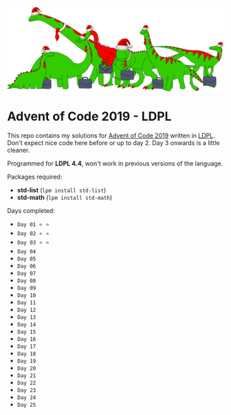 ![Advent LDPL](images/advent_logo.png)

# Advent of Code 2019 - LDPL

This repo contains my solutions for [Advent of Code 2019](https://adventofcode.com/2019) written in
[LDPL](https://github.com/Lartu/ldpl). Don't expect nice code here before or up to day 2. Day 3 onwards
is a little cleaner.

Programmed for **LDPL 4.4**, won't
work in previous versions of the language.

Packages required:
 * **std-list** (`lpm install std-list`)
 * **std-math** (`lpm install std-math`)

Days completed:
 * `Day 01 ⭐ ⭐`
 * `Day 02 ⭐ ⭐`
 * `Day 03 ⭐ ⭐`
 * `Day 04`
 * `Day 05`
 * `Day 06`
 * `Day 07`
 * `Day 08`
 * `Day 09`
 * `Day 10`
 * `Day 11`
 * `Day 12`
 * `Day 13`
 * `Day 14`
 * `Day 15`
 * `Day 16`
 * `Day 17`
 * `Day 18`
 * `Day 19`
 * `Day 20`
 * `Day 21`
 * `Day 22`
 * `Day 23`
 * `Day 24`
 * `Day 25`
